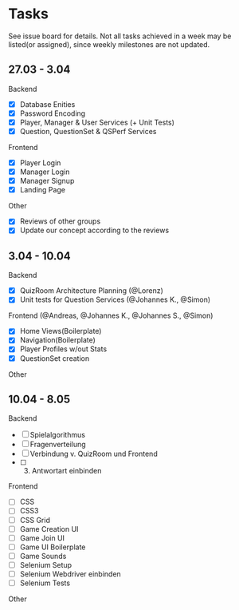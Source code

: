 # Tasks

See issue board for details. Not all tasks achieved in a week may be listed(or assigned), since weekly milestones are not updated.

## 27.03 - 3.04

Backend

- [x] Database Enities
- [x] Password Encoding
- [x] Player, Manager & User Services (+ Unit Tests)
- [x] Question, QuestionSet & QSPerf Services

Frontend

- [x] Player Login
- [x] Manager Login
- [x] Manager Signup
- [x] Landing Page

Other

- [x] Reviews of other groups
- [x] Update our concept according to the reviews

## 3.04 - 10.04

Backend

- [x] QuizRoom Architecture Planning (@Lorenz)
- [x] Unit tests for Question Services (@Johannes K., @Simon)

Frontend (@Andreas, @Johannes K., @Johannes S., @Simon)

- [x] Home Views(Boilerplate)
- [x] Navigation(Boilerplate)
- [x] Player Profiles w/out Stats
- [x] QuestionSet creation

Other

## 10.04 - 8.05

Backend

- [ ] Spielalgorithmus
- [ ] Fragenverteilung
- [ ] Verbindung v. QuizRoom und Frontend
- [ ] 3. Antwortart einbinden

Frontend

- [ ] CSS
- [ ] CSS3
- [ ] CSS Grid
- [ ] Game Creation UI
- [ ] Game Join UI
- [ ] Game UI Boilerplate
- [ ] Game Sounds
- [ ] Selenium Setup
- [ ] Selenium Webdriver einbinden
- [ ] Selenium Tests

Other